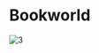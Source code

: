 # Bookworld



![3](https://user-images.githubusercontent.com/131825152/234464148-cbaa14a9-da8e-47d8-860e-c2cb30e4b0b7.jpg)
